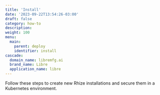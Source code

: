 ```yaml
---
title: 'Install'
date: '2023-09-22T13:54:26-03:00'
draft: false
category: how-to
description:
weight: 100
menu:
  main:
    parent: deploy
    identifier: install
cascade:
  domain_name: libremfg.ai
  brand_name: Libre
  application_name: libre
---
```


Follow these steps to create new Rhize installations and secure them in a Kubernetes environment.
